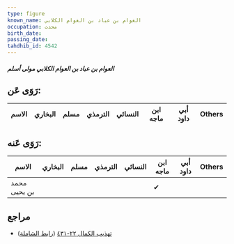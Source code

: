 ```yaml
---
type: figure
known_name: العوام بن عباد بن العوام الكلابي
occupation: محدث
birth_date:
passing_date:
tahdhib_id: 4542
---
```

##### العوام بن عباد بن العوام الكلابي مولى أسلم

## رَوَى عَن:
| الاسم | البخاري | مسلم | الترمذي | النسائي | ابن ماجه | أبي داود | Others |
| ----- | ------- | ---- | ------- | ------- | -------- | -------- | ------ |
## رَوَى عَنه:
| الاسم        | البخاري | مسلم | الترمذي | النسائي | ابن ماجه | أبي داود | Others |
| ------------ | ------- | ---- | ------- | ------- | -------- | -------- | ------ |
| محمد بن يحيى |         |      |         |         | ✔        |          |        |
## مراجع
- [تهذيب الكمال ٢٢-٤٣١](obsidian://open?vault=Tahdhib-al-Kamal&file=Figures/٤٥٤٢-العوام%20بن%20عباد%20بن%20العوام%20الكلابي%20مولى%20أسلم) ([رابط الشاملة](https://shamela.ws/book/3722/11684))